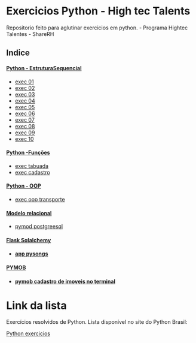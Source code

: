 # Exercicios Python - High tec Talents 

<p> Repositorio feito para aglutinar exercicios em python. -  Programa Hightec Talentes - ShareRH </p>

## Indice 

<h4> <a href= "https://github.com/amandatsantos/exerciciosPython-Hightec-talents/tree/main/estrutura_sequencial%20"> Python - EstruturaSequencial </a></h4>
<ul> 
<li><a href = "https://github.com/amandatsantos/exerciciosPython-Hightec-talents/blob/main/estrutura_sequencial%20/exec_01.py" > exec 01 </a> </li>
<li><a href = "https://github.com/amandatsantos/exerciciosPython-Hightec-talents/blob/main/estrutura_sequencial%20/exec_02.py" > exec 02 </a> </li>
<li><a href = "https://github.com/amandatsantos/exerciciosPython-Hightec-talents/blob/main/estrutura_sequencial%20/exec_03.py" > exec 03 </a> </li>
<li><a href = "https://github.com/amandatsantos/exerciciosPython-Hightec-talents/blob/main/estrutura_sequencial%20/exec_04.py" > exec 04 </a> </li>
<li><a href = "https://github.com/amandatsantos/exerciciosPython-Hightec-talents/blob/main/estrutura_sequencial%20/exec_05.py" > exec 05 </a> </li>
<li><a href = "https://github.com/amandatsantos/exerciciosPython-Hightec-talents/blob/main/estrutura_sequencial%20/exec_06.py" > exec 06 </a> </li>
<li><a href = "https://github.com/amandatsantos/exerciciosPython-Hightec-talents/blob/main/estrutura_sequencial%20/exec_07.py" > exec 07 </a> </li>
<li><a href = "https://github.com/amandatsantos/exerciciosPython-Hightec-talents/blob/main/estrutura_sequencial%20/exec_08.py" > exec 08 </a> </li>
<li><a href = "https://github.com/amandatsantos/exerciciosPython-Hightec-talents/blob/main/estrutura_sequencial%20/exec_09.py" > exec 09 </a>  </li>
<li><a href = "https://github.com/amandatsantos/exerciciosPython-Hightec-talents/blob/main/estrutura_sequencial%20/exec_10.py" > exec 10 </a> </li>

</ul>

<h4> <a href= "https://github.com/amandatsantos/exerciciosPython-Hightec-talents/tree/main/exercicios_funcoes"> Python -Funções </a></h4>
<ul>
<li><a href = "https://github.com/amandatsantos/exerciciosPython-Hightec-talents/tree/main/exercicios_funcoes/exc_tabuada" > exec tabuada </a> </li>
<li><a href = "https://github.com/amandatsantos/exerciciosPython-Hightec-talents/tree/main/exercicios_funcoes/exc_cadastro" > exec cadastro </a> </li>
</ul>

<h4> <a href=" https://github.com/amandatsantos/exerciciosPython-Hightec-talents/tree/main/exercicio_oop"> Python - OOP </a></h4>
<ul>
<li><a href = "https://github.com/amandatsantos/exerciciosPython-Hightec-talents/tree/main/exercicio_oop"> exec oop transporte</a> </li>
</ul>
<h4> <a href= https://github.com/amandatsantos/exerciciosPython-Hightec-talents/tree/main/modelo%20%20pymod> Modelo relacional </a></h4>
<ul>
<li><a href = "https://github.com/amandatsantos/exerciciosPython-Hightec-talents/blob/main/modelo%20%20pymod/pymod%20postgreesql%202022-04-06.sql"> pymod postgreesql </a> <h4> </li>
</ul>

<h4> <a href= "https://github.com/amandatsantos/exerciciosPython-Hightec-talents/tree/main/flaskSqlalchemy"> Flask Sqlalchemy </a></h4>
<ul>
<li><h4> <a href = https://github.com/amandatsantos/exerciciosPython-Hightec-talents/tree/main/flaskSqlalchemy/app> app pysongs </a> </li>
 </ul> 

<h4> <a href= "https://github.com/amandatsantos/exerciciosPython-Hightec-talents/tree/main/pymob"> PYMOB</a></h4>
<ul>
<li><h4> <a href ="https://github.com/amandatsantos/exerciciosPython-Hightec-talents/tree/main/pymob"> pymob cadastro de imoveis no terminal </a> </li>
 </ul> 


# Link da lista 

<p>Exercícios resolvidos de Python. Lista disponível no site do Python Brasil:</p>
<p><a href= "https://wiki.python.org.br/ListaDeExercicios"> Python exercicios </a></p>
